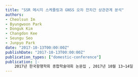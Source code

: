 ```yaml
---
title: "SSR 메시지 스케쥴링과 GNSS 오차 잔차간 상관관계 분석"
authors:
- Cheolsun Im
- Byungwoon Park
- Donguk Kim
- Changdon Kee
- Seungu Seo
- Junpyo Park
date: "2017-10-13T00:00:00Z"
publishDate: "2017-10-13T00:00:00Z"
publication_types: ["domestic-conference"]
publication: |-
    2017년 한국항행학회 종합학술대회 논문집 , 2017년 10월 13~14일
---
```

